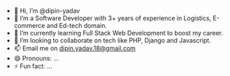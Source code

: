 - 👋 Hi, I’m @dipin-yadav
- 👀 I’m a Software Developer with 3+ years of experience in Logistics, E-commerce and Ed-tech domain.
- 🌱 I’m currently learning Full Stack Web Development to boost my career.
- 💞️ I’m looking to collaborate on tech like PHP, Django and Javascript.
- 📫 Email me on dipin.yadav.18@gmail.com
- 😄 Pronouns: ...
- ⚡ Fun fact: ...

<!---
dipin-yadav/dipin-yadav is a ✨ special ✨ repository because its `README.md` (this file) appears on your GitHub profile.
You can click the Preview link to take a look at your changes.
--->
